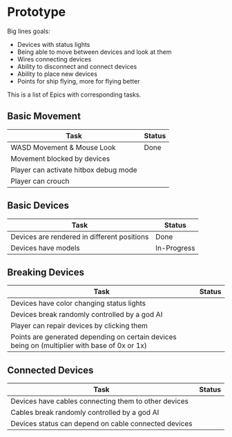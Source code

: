 # Prototype
Big lines goals:
- Devices with status lights
- Being able to move between devices and look at them
- Wires connecting devices
- Ability to disconnect and connect devices
- Ability to place new devices
- Points for ship flying, more for flying better

This is a list of Epics with corresponding tasks.

## Basic Movement
| Task                                                                | Status |
|---------------------------------------------------------------------|--------|
| WASD Movement & Mouse Look                                          | Done   |
| Movement blocked by devices                                         |        |
| Player can activate hitbox debug mode                               |        |
| Player can crouch                                                   |        |

## Basic Devices
| Task                                                                | Status |
|---------------------------------------------------------------------|--------|
| Devices are rendered in different positions                         | Done   |
| Devices have models                                                 | In-Progress |

## Breaking Devices
| Task                                                                | Status |
|---------------------------------------------------------------------|--------|
| Devices have color changing status lights                           |        |
| Devices break randomly controlled by a god AI                       |        |
| Player can repair devices by clicking them                          |        |
| Points are generated depending on certain devices being on (multiplier with base of 0x or 1x) |  |

## Connected Devices
| Task                                                                | Status |
|---------------------------------------------------------------------|--------|
| Devices have cables connecting them to other devices                |        |
| Cables break randomly controlled by a god AI                        |        |
| Devices status can depend on cable connected devices                |        |
